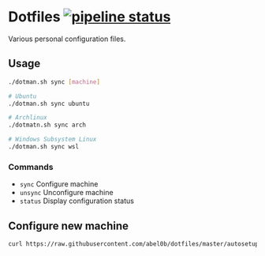 # Dotfiles [![pipeline status](https://gitlab.com/abel0b/dotfiles/badges/master/pipeline.svg)](https://gitlab.com/abel0b/dotfiles/commits/master)
Various personal configuration files.

## Usage
```bash
./dotman.sh sync [machine]

# Ubuntu
./dotman.sh sync ubuntu

# Archlinux
./dotmatn.sh sync arch

# Windows Subsystem Linux
./dotman.sh sync wsl
```

### Commands
- `sync`    Configure machine
- `unsync`  Unconfigure machine
- `status`  Display configuration status

## Configure new machine
```bash
curl https://raw.githubusercontent.com/abel0b/dotfiles/master/autosetup.sh | bash -
```
